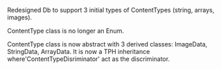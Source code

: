 Redesigned Db to support 3 initial types of ContentTypes (string, arrays, images).

ContentType class is no longer an Enum. 

ContentType class is now abstract with 3 derived classes: ImageData, StringData, ArrayData.
It is now a TPH inheritance where'ContentTypeDisriminator' act as the discriminator.
